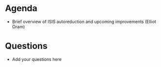 Agenda
======

* Brief overview of ISIS autoreduction and upcoming improvements (Elliot Oram)

Questions
=========

* Add your questions here
